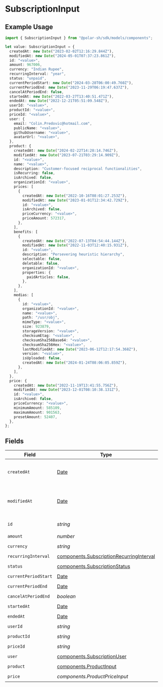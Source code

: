 # SubscriptionInput

## Example Usage

```typescript
import { SubscriptionInput } from "@polar-sh/sdk/models/components";

let value: SubscriptionInput = {
  createdAt: new Date("2023-02-02T12:16:29.844Z"),
  modifiedAt: new Date("2024-05-01T07:37:23.861Z"),
  id: "<value>",
  amount: 967006,
  currency: "Indian Rupee",
  recurringInterval: "year",
  status: "unpaid",
  currentPeriodStart: new Date("2024-03-28T06:00:49.760Z"),
  currentPeriodEnd: new Date("2023-11-29T06:19:47.637Z"),
  cancelAtPeriodEnd: false,
  startedAt: new Date("2022-03-27T13:40:51.471Z"),
  endedAt: new Date("2022-12-21T05:51:09.548Z"),
  userId: "<value>",
  productId: "<value>",
  priceId: "<value>",
  user: {
    email: "Colin.Predovic@hotmail.com",
    publicName: "<value>",
    githubUsername: "<value>",
    avatarUrl: "<value>",
  },
  product: {
    createdAt: new Date("2024-02-22T14:28:14.746Z"),
    modifiedAt: new Date("2023-07-21T03:29:14.909Z"),
    id: "<value>",
    name: "<value>",
    description: "Customer-focused reciprocal functionalities",
    isRecurring: false,
    isArchived: false,
    organizationId: "<value>",
    prices: [
      {
        createdAt: new Date("2022-10-16T08:01:27.253Z"),
        modifiedAt: new Date("2023-01-01T12:34:42.729Z"),
        id: "<value>",
        isArchived: false,
        priceCurrency: "<value>",
        priceAmount: 572317,
      },
    ],
    benefits: [
      {
        createdAt: new Date("2022-07-13T04:54:44.144Z"),
        modifiedAt: new Date("2022-11-03T12:40:15.931Z"),
        id: "<value>",
        description: "Persevering heuristic hierarchy",
        selectable: false,
        deletable: false,
        organizationId: "<value>",
        properties: {
          paidArticles: false,
        },
      },
    ],
    medias: [
      {
        id: "<value>",
        organizationId: "<value>",
        name: "<value>",
        path: "/usr/obj",
        mimeType: "<value>",
        size: 923879,
        storageVersion: "<value>",
        checksumEtag: "<value>",
        checksumSha256Base64: "<value>",
        checksumSha256Hex: "<value>",
        lastModifiedAt: new Date("2023-06-12T12:17:54.368Z"),
        version: "<value>",
        isUploaded: false,
        createdAt: new Date("2024-01-24T08:06:05.859Z"),
      },
    ],
  },
  price: {
    createdAt: new Date("2022-11-19T13:41:55.756Z"),
    modifiedAt: new Date("2023-12-01T08:10:38.131Z"),
    id: "<value>",
    isArchived: false,
    priceCurrency: "<value>",
    minimumAmount: 585109,
    maximumAmount: 901563,
    presetAmount: 52407,
  },
};
```

## Fields

| Field                                                                                                | Type                                                                                                 | Required                                                                                             | Description                                                                                          |
| ---------------------------------------------------------------------------------------------------- | ---------------------------------------------------------------------------------------------------- | ---------------------------------------------------------------------------------------------------- | ---------------------------------------------------------------------------------------------------- |
| `createdAt`                                                                                          | [Date](https://developer.mozilla.org/en-US/docs/Web/JavaScript/Reference/Global_Objects/Date)        | :heavy_check_mark:                                                                                   | Creation timestamp of the object.                                                                    |
| `modifiedAt`                                                                                         | [Date](https://developer.mozilla.org/en-US/docs/Web/JavaScript/Reference/Global_Objects/Date)        | :heavy_check_mark:                                                                                   | Last modification timestamp of the object.                                                           |
| `id`                                                                                                 | *string*                                                                                             | :heavy_check_mark:                                                                                   | The ID of the object.                                                                                |
| `amount`                                                                                             | *number*                                                                                             | :heavy_check_mark:                                                                                   | N/A                                                                                                  |
| `currency`                                                                                           | *string*                                                                                             | :heavy_check_mark:                                                                                   | N/A                                                                                                  |
| `recurringInterval`                                                                                  | [components.SubscriptionRecurringInterval](../../models/components/subscriptionrecurringinterval.md) | :heavy_check_mark:                                                                                   | N/A                                                                                                  |
| `status`                                                                                             | [components.SubscriptionStatus](../../models/components/subscriptionstatus.md)                       | :heavy_check_mark:                                                                                   | N/A                                                                                                  |
| `currentPeriodStart`                                                                                 | [Date](https://developer.mozilla.org/en-US/docs/Web/JavaScript/Reference/Global_Objects/Date)        | :heavy_check_mark:                                                                                   | N/A                                                                                                  |
| `currentPeriodEnd`                                                                                   | [Date](https://developer.mozilla.org/en-US/docs/Web/JavaScript/Reference/Global_Objects/Date)        | :heavy_check_mark:                                                                                   | N/A                                                                                                  |
| `cancelAtPeriodEnd`                                                                                  | *boolean*                                                                                            | :heavy_check_mark:                                                                                   | N/A                                                                                                  |
| `startedAt`                                                                                          | [Date](https://developer.mozilla.org/en-US/docs/Web/JavaScript/Reference/Global_Objects/Date)        | :heavy_check_mark:                                                                                   | N/A                                                                                                  |
| `endedAt`                                                                                            | [Date](https://developer.mozilla.org/en-US/docs/Web/JavaScript/Reference/Global_Objects/Date)        | :heavy_check_mark:                                                                                   | N/A                                                                                                  |
| `userId`                                                                                             | *string*                                                                                             | :heavy_check_mark:                                                                                   | N/A                                                                                                  |
| `productId`                                                                                          | *string*                                                                                             | :heavy_check_mark:                                                                                   | N/A                                                                                                  |
| `priceId`                                                                                            | *string*                                                                                             | :heavy_check_mark:                                                                                   | N/A                                                                                                  |
| `user`                                                                                               | [components.SubscriptionUser](../../models/components/subscriptionuser.md)                           | :heavy_check_mark:                                                                                   | N/A                                                                                                  |
| `product`                                                                                            | [components.ProductInput](../../models/components/productinput.md)                                   | :heavy_check_mark:                                                                                   | A product.                                                                                           |
| `price`                                                                                              | *components.ProductPriceInput*                                                                       | :heavy_check_mark:                                                                                   | N/A                                                                                                  |